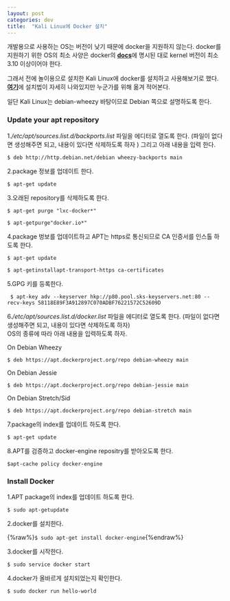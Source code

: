 ```yaml
---
layout: post
categories: dev 
title:  "Kali Linux에 Docker 설치"
---
```



개발용으로 사용하는 OS는 버전이 낮기 때문에 docker을 지원하지 않는다. docker를 지원하기 위한 OS의 최소 사양은 docker의 [**docs**](https://docs.docker.com/v1.8/installation/centos/)에 명시된 대로 kernel 버전이 최소 3.10 이상이어야 한다.   

그래서 전에 놀이용으로 설치한 Kali Linux에 docker를 설치하고 사용해보기로 했다.  
[**여기**](https://docs.docker.com/engine/installation/)에 설치법이 자세히 나와있지만 누군가를 위해 옮겨 적어본다.  

일단 Kali Linux는 debian-wheezy 바탕이므로 Debian 쪽으로 설명하도록 한다.  

### **Update your apt repository**
1.*/etc/apt/sources.list.d/backports.list* 파일을 에디터로 열도록 한다. (파일이 없다면 생성해주면 되고, 내용이 있다면 삭제하도록 하자 )
그리고 아래 내용을 입력 한다.  

`$ deb http://http.debian.net/debian wheezy-backports main`   

2.package 정보를 업데이트 한다.  

`$ apt-get update`  

3.오래된 repository를 삭제하도록 한다.  

`$ apt-get purge "lxc-docker*"`  

`$ apt-getpurge"docker.io*"`  

4.package 벙보를 업데이트하고 APT는 https로 통신되므로 CA 인증서를 인스톨 하도록 한다.  

`$ apt-get update`

`$ apt-getinstallapt-transport-https ca-certificates`  

5.GPG 키를 등록한다.

` $ apt-key adv --keyserver hkp://p80.pool.sks-keyservers.net:80 --recv-keys 58118E89F3A912897C070ADBF76221572C52609D`

6.*/etc/apt/sources.list.d/docker.list* 파일을 에디터로 열도록 한다. (파일이 없다면 생성해주면 되고, 내용이 있다면 삭제하도록 하자)  
OS의 종류에 따라 아래 내용을 입력하도록 하자.

On Debian Wheezy  

`$ deb https://apt.dockerproject.org/repo debian-wheezy main`  

On Debian Jessie  

`$ deb https://apt.dockerproject.org/repo debian-jessie main`  

On Debian Stretch/Sid  

`$ deb https://apt.dockerproject.org/repo debian-stretch main`  

7.package의 index를 업데이트 하도록 한다.  

`$ apt-get update`  

8.APT를 검증하고 docker-engine repositry를 받아오도록 한다.  

`$apt-cache policy docker-engine`  

### **Install Docker**
1.APT package의 index를 업데이트 하도록 한다.  

`$ sudo apt-getupdate`    

2.docker를 설치한다.   

{%raw%}`$ sudo apt-get install docker-engine`{%endraw%}

3.docker를 시작한다.  

`$ sudo service docker start`  

4.docker가 올바르게 설치되었는지 확인한다.  

`$ sudo docker run hello-world`  
